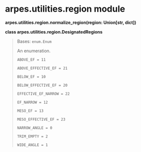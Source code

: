 # arpes.utilities.region module

**arpes.utilities.region.normalize\_region(region: Union\[str, dict\])**

**class arpes.utilities.region.DesignatedRegions**

> Bases: `enum.Enum`
> 
> An enumeration.
> 
> `ABOVE_EF = 11`
> 
> `ABOVE_EFFECTIVE_EF = 21`
> 
> `BELOW_EF = 10`
> 
> `BELOW_EFFECTIVE_EF = 20`
> 
> `EFFECTIVE_EF_NARROW = 22`
> 
> `EF_NARROW = 12`
> 
> `MESO_EF = 13`
> 
> `MESO_EFFECTIVE_EF = 23`
> 
> `NARROW_ANGLE = 0`
> 
> `TRIM_EMPTY = 2`
> 
> `WIDE_ANGLE = 1`
